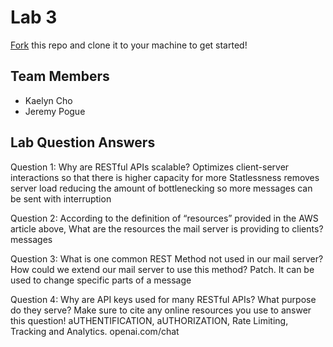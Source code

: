 # Lab 3
[Fork](https://docs.github.com/en/get-started/quickstart/fork-a-repo) this repo and clone it to your machine to get started!

## Team Members
- Kaelyn Cho
- Jeremy Pogue

## Lab Question Answers

Question 1: Why are RESTful APIs scalable?
	Optimizes client-server interactions so that there is higher capacity for more
Statlessness removes server load reducing the amount of bottlenecking so more messages can be sent with interruption

Question 2: According to the definition of “resources” provided in the AWS article above,
What are the resources the mail server is providing to clients?
	messages

Question 3: What is one common REST Method not used in our mail server? How could
we extend our mail server to use this method?
	Patch. It can be used to change specific parts of a message

Question 4: Why are API keys used for many RESTful APIs? What purpose do they
serve? Make sure to cite any online resources you use to answer this question!
	aUTHENTIFICATION, aUTHORIZATION, Rate Limiting, Tracking and Analytics.
	openai.com/chat
 
